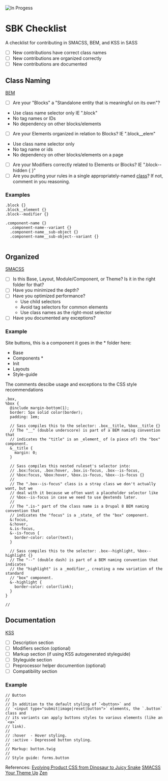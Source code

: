 ![In Progess](https://img.shields.io/badge/In%20Progress--red.svg)

# SBK Checklist
A checklist for contributing in SMACSS, BEM, and KSS in SASS


- [ ] New contributions have correct class names
- [ ] New contributions are organized correctly
- [ ] New contributions are documented

## Class Naming
[BEM](http://getbem.com/)

- [ ] Are your "Blocks" a "Standalone entity that is meaningful on its own"?
 - Use class name selector only IE ".block"
 - No tag names or IDs
 - No dependency on other blocks/elements
- [ ] Are your Elements organized in relation to Blocks? IE ".block__elem"
 - Use class name selector only
 - No tag name or ids
 - No dependency on other blocks/elements on a page
- [ ] Are your Modifiers correctly related to Elements or Blocks? IE ".block--hidden { }"
- [ ] Are you putting your rules in a single appropriately-named [class](http://csswizardry.com/2012/05/keep-your-css-selectors-short/)? If not, comment in you reasoning.

### Examples
```
.block {}
.block__element {}
.block--modifier {}
```

```
.component-name {}
  .component-name--variant {}
  .component-name__sub-object {}
  .component-name__sub-object--variant {}
  
```


## Organized
[SMACSS](https://smacss.com)

- [ ] Is this Base, Layout, Module/Component, or Theme? Is it in the right folder for that?
- [ ] Have you minimized the depth?
- [ ] Have you optimized performance?
  - Use child selectors
  - Avoid tag selectors for common elements
  - Use class names as the right-most selector
- [ ] Have you documented any exceptions?

### Example
Site buttons, this is a component it goes in the * folder here:
- Base
- Components *
- Init
- Layouts
- Style-guide

The comments descibe usage and exceptions to the CSS style recommendations
```
.box,
%box {
  @include margin-bottom(1);
  border: 5px solid color(border);
  padding: 1em;

  // Sass compiles this to the selector: .box__title, %box__title {}
  // The "__" (double underscore) is part of a BEM naming convention that
  // indicates the "title" is an _element_ of (a piece of) the "box" component.
  &__title {
    margin: 0;
  }

  // Sass compiles this nested ruleset's selector into:
  // .box:focus, .box:hover, .box.is-focus, .box--is-focus,
  // %box:focus, %box:hover, %box.is-focus, %box--is-focus {}
  //
  // The ".box--is-focus" class is a stray class we don't actually want, but we
  // deal with it because we often want a placeholder selector like
  // %box--is-focus in case we need to use @extends later.
  //
  // The ".is-" part of the class name is a Drupal 8 BEM naming convention that
  // indicates the "focus" is a _state_ of the "box" component.
  &:focus,
  &:hover,
  &.is-focus,
  &--is-focus {
    border-color: color(text);
  }

  // Sass compiles this to the selector: .box--highlight, %box--highlight {}
  // The "--" (double dash) is part of a BEM naming convention that indicates
  // the "highlight" is a _modifier_, creating a new variation of the standard
  // "box" component.
  &--highlight {
    border-color: color(link);
  }
}

//
```



## Documentation
[KSS](http://warpspire.com/kss/)
- [ ] Description section
- [ ] Modifiers section (optional)
- [ ] Markup section (if using KSS autogenerated styleguide)
- [ ] Styleguide section
- [ ] Preprocessor helper documention (optional)
- [ ] Compatibility section

### Example

```
// Button
//
// In addition to the default styling of `<button>` and
// `<input type="submit|image|reset|button">` elements, the `.button` class and
// its variants can apply buttons styles to various elements (like an `<a>`
// link).
//
// :hover  - Hover styling.
// :active - Depressed button styling.
//
// Markup: button.twig
//
// Style guide: forms.button
```


References:
[Evolving Product CSS from Dinosaur to Juicy Snake](https://blog.prototypr.io/evolving-product-css-from-dinosaur-to-juicy-snake-4e4392fce8e8#.tk7ouqprf)
[SMACSS Your Theme Up](http://amanire.github.io/smacss-your-theme-up)
[Zen](https://www.drupal.org/project/zen)

